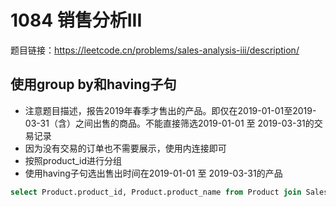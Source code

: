 # 1084 销售分析III

题目链接：<https://leetcode.cn/problems/sales-analysis-iii/description/>

## 使用group by和having子句

- 注意题目描述，报告2019年春季才售出的产品。即仅在2019-01-01至2019-03-31（含）之间出售的商品。不能直接筛选2019-01-01 至 2019-03-31的交易记录
- 因为没有交易的订单也不需要展示，使用内连接即可
- 按照product_id进行分组
- 使用having子句选出售出时间在2019-01-01 至 2019-03-31的产品

```sql
select Product.product_id, Product.product_name from Product join Sales on Product.product_id = Sales.product_id group by Sales.product_id having min(Sales.sale_date) between '2019-01-01' and '2019-03-31' and max(Sales.sale_date) between '2019-01-01' and '2019-03-31';
```
